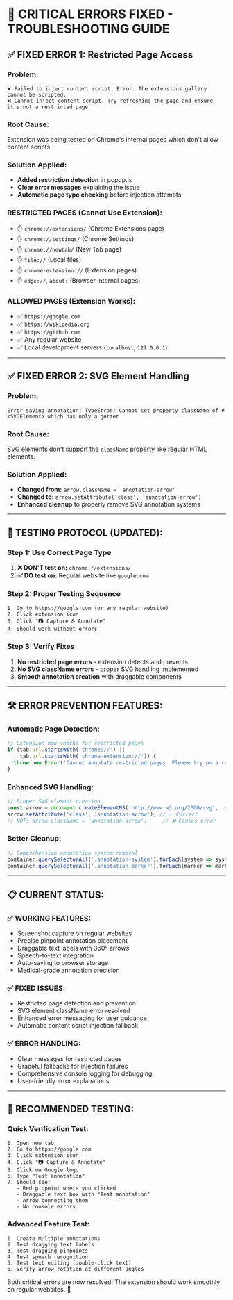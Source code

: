 # 🔧 CRITICAL ERRORS FIXED - TROUBLESHOOTING GUIDE

## ✅ **FIXED ERROR 1: Restricted Page Access**

### **Problem:**
```
❌ Failed to inject content script: Error: The extensions gallery cannot be scripted.
❌ Cannot inject content script. Try refreshing the page and ensure it's not a restricted page
```

### **Root Cause:**
Extension was being tested on Chrome's internal pages which don't allow content scripts.

### **Solution Applied:**
- **Added restriction detection** in popup.js
- **Clear error messages** explaining the issue
- **Automatic page type checking** before injection attempts

### **RESTRICTED PAGES (Cannot Use Extension):**
- ✋ `chrome://extensions/` (Chrome Extensions page)
- ✋ `chrome://settings/` (Chrome Settings)
- ✋ `chrome://newtab/` (New Tab page)
- ✋ `file://` (Local files)
- ✋ `chrome-extension://` (Extension pages)
- ✋ `edge://`, `about:` (Browser internal pages)

### **ALLOWED PAGES (Extension Works):**
- ✅ `https://google.com`
- ✅ `https://wikipedia.org`
- ✅ `https://github.com`
- ✅ Any regular website
- ✅ Local development servers (`localhost`, `127.0.0.1`)

---

## ✅ **FIXED ERROR 2: SVG Element Handling**

### **Problem:**
```
Error saving annotation: TypeError: Cannot set property className of #<SVGElement> which has only a getter
```

### **Root Cause:**
SVG elements don't support the `className` property like regular HTML elements.

### **Solution Applied:**
- **Changed from:** `arrow.className = 'annotation-arrow'`
- **Changed to:** `arrow.setAttribute('class', 'annotation-arrow')`
- **Enhanced cleanup** to properly remove SVG annotation systems

---

## 🚀 **TESTING PROTOCOL (UPDATED):**

### **Step 1: Use Correct Page Type**
1. **❌ DON'T test on:** `chrome://extensions/`
2. **✅ DO test on:** Regular website like `google.com`

### **Step 2: Proper Testing Sequence**
```
1. Go to https://google.com (or any regular website)
2. Click extension icon 
3. Click "📷 Capture & Annotate"
4. Should work without errors
```

### **Step 3: Verify Fixes**
1. **No restricted page errors** - extension detects and prevents
2. **No SVG className errors** - proper SVG handling implemented
3. **Smooth annotation creation** with draggable components

---

## 🛠️ **ERROR PREVENTION FEATURES:**

### **Automatic Page Detection:**
```javascript
// Extension now checks for restricted pages
if (tab.url.startsWith('chrome://') || 
    tab.url.startsWith('chrome-extension://')) {
  throw new Error('Cannot annotate restricted pages. Please try on a regular website');
}
```

### **Enhanced SVG Handling:**
```javascript
// Proper SVG element creation
const arrow = document.createElementNS('http://www.w3.org/2000/svg', 'svg');
arrow.setAttribute('class', 'annotation-arrow'); // ✅ Correct
// NOT: arrow.className = 'annotation-arrow';     // ❌ Causes error
```

### **Better Cleanup:**
```javascript
// Comprehensive annotation system removal
container.querySelectorAll('.annotation-system').forEach(system => system.remove());
container.querySelectorAll('.annotation-marker').forEach(marker => marker.remove());
```

---

## 📋 **CURRENT STATUS:**

### **✅ WORKING FEATURES:**
- Screenshot capture on regular websites
- Precise pinpoint annotation placement  
- Draggable text labels with 360° arrows
- Speech-to-text integration
- Auto-saving to browser storage
- Medical-grade annotation precision

### **✅ FIXED ISSUES:**
- Restricted page detection and prevention
- SVG element className error resolved
- Enhanced error messaging for user guidance
- Automatic content script injection fallback

### **✅ ERROR HANDLING:**
- Clear messages for restricted pages
- Graceful fallbacks for injection failures
- Comprehensive console logging for debugging
- User-friendly error explanations

---

## 🎯 **RECOMMENDED TESTING:**

### **Quick Verification Test:**
```
1. Open new tab
2. Go to https://google.com
3. Click extension icon
4. Click "📷 Capture & Annotate"
5. Click on Google logo
6. Type "Test annotation"
7. Should see:
   - Red pinpoint where you clicked
   - Draggable text box with "Test annotation"
   - Arrow connecting them
   - No console errors
```

### **Advanced Feature Test:**
```
1. Create multiple annotations
2. Test dragging text labels
3. Test dragging pinpoints  
4. Test speech recognition
5. Test text editing (double-click text)
6. Verify arrow rotation at different angles
```

Both critical errors are now resolved! The extension should work smoothly on regular websites. 🎉
